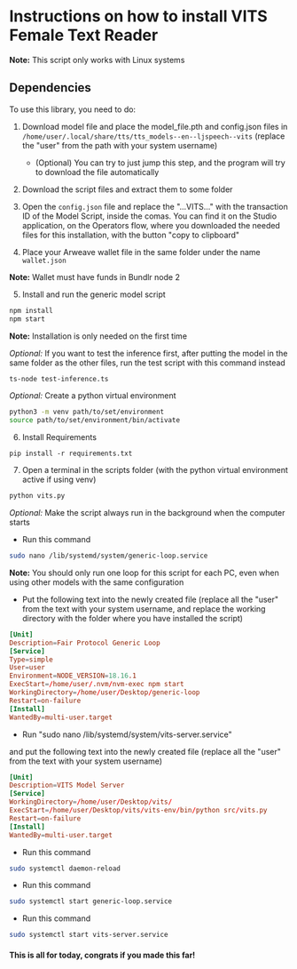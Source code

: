 # Instructions on how to install VITS Female Text Reader

**Note:** This script only works with Linux systems

## Dependencies
To use this library, you need to do:


1. Download model file and place the model_file.pth and config.json files in `/home/user/.local/share/tts/tts_models--en--ljspeech--vits` (replace the "user" from the path with your system username)

    * (Optional) You can try to just jump this step, and the program will try to download the file automatically

2. Download the script files and extract them to some folder

3. Open the `config.json` file and replace the "...VITS..." with the transaction ID of the Model Script, inside the comas. You can find it on the Studio application, on the Operators flow, where you downloaded the needed files for this installation, with the button "copy to clipboard"

4. Place your Arweave wallet file in the same folder under the name `wallet.json`

**Note:** Wallet must have funds in Bundlr node 2

5. Install and run the generic model script

```bash
npm install
npm start
```

**Note:** Installation is only needed on the first time

*Optional:* If you want to test the inference first, after putting the model in the same folder as the other files, run the test script with this command instead

```bash
ts-node test-inference.ts
```

*Optional:* Create a python virtual environment
```sh
python3 -m venv path/to/set/environment
source path/to/set/environment/bin/activate
```

6. Install Requirements
```
pip install -r requirements.txt
```

7. Open a terminal in the scripts folder (with the python virtual environment active if using venv)
```sh
python vits.py
```

*Optional:* Make the script always run in the background when the computer starts

* Run this command

```sh
sudo nano /lib/systemd/system/generic-loop.service
```

**Note:** You should only run one loop for this script for each PC, even when using other models with the same configuration

* Put the following text into the newly created file (replace all the "user" from the text with your system username, and replace the working directory with the folder where you have installed the script)

```conf
[Unit]
Description=Fair Protocol Generic Loop
[Service]
Type=simple
User=user
Environment=NODE_VERSION=18.16.1
ExecStart=/home/user/.nvm/nvm-exec npm start
WorkingDirectory=/home/user/Desktop/generic-loop
Restart=on-failure
[Install]
WantedBy=multi-user.target
```

* Run "sudo nano /lib/systemd/system/vits-server.service" 

and put the following text into the newly created file (replace all the "user" from the text with your system username)

```conf
[Unit]
Description=VITS Model Server
[Service]
WorkingDirectory=/home/user/Desktop/vits/
ExecStart=/home/user/Desktop/vits/vits-env/bin/python src/vits.py
Restart=on-failure
[Install]
WantedBy=multi-user.target
```

* Run this command

```sh
sudo systemctl daemon-reload
```

* Run this command

```sh
sudo systemctl start generic-loop.service
```

* Run this command

```sh
sudo systemctl start vits-server.service
```

#### This is all for today, congrats if you made this far!
